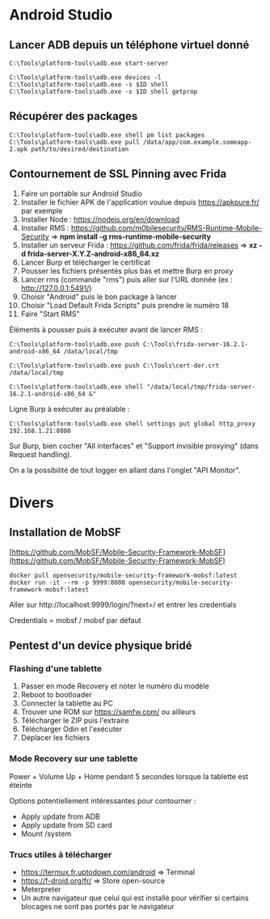 # Android Studio

## Lancer ADB depuis un téléphone virtuel donné 

	C:\Tools\platform-tools\adb.exe start-server

	C:\Tools\platform-tools\adb.exe devices -l
	C:\Tools\platform-tools\adb.exe -s $ID shell
	C:\Tools\platform-tools\adb.exe -s $ID shell getprop

## Récupérer des packages

	C:\Tools\platform-tools\adb.exe shell pm list packages
	C:\Tools\platform-tools\adb.exe pull /data/app/com.example.someapp-2.apk path/to/desired/destination
## Contournement de SSL Pinning avec Frida 

1) Faire un portable sur Android Studio
2) Installer le fichier APK de l'application voulue depuis https://apkpure.fr/ par exemple
3) Installer Node : https://nodejs.org/en/download
4) Installer RMS : https://github.com/m0bilesecurity/RMS-Runtime-Mobile-Security 
	=> **npm install -g rms-runtime-mobile-security**
5) Installer un serveur Frida : https://github.com/frida/frida/releases 
	=> **xz -d frida-server-X.Y.Z-android-x86_64.xz**
6) Lancer Burp et télécharger le certificat 
7) Pousser les fichiers présentés plus bas et mettre Burp en proxy
8) Lancer rms (commande "rms") puis aller sur l'URL donnée (ex : http://127.0.0.1:5491/)
9) Choisir "Android" puis le bon package à lancer
10) Choisir "Load Default Frida Scripts" puis prendre le numéro 18
11) Faire "Start RMS"

Éléments à pousser puis à exécuter avant de lancer RMS : 

	C:\Tools\platform-tools\adb.exe push C:\Tools\frida-server-16.2.1-android-x86_64 /data/local/tmp
	
	C:\Tools\platform-tools\adb.exe push C:\Tools\cert-der.crt /data/local/tmp
	
	C:\Tools\platform-tools\adb.exe shell "/data/local/tmp/frida-server-16.2.1-android-x86_64 &"


Ligne Burp à exécuter au préalable : 

	C:\Tools\platform-tools\adb.exe shell settings put global http_proxy 192.168.1.21:8080

Sur Burp, bien cocher "All interfaces" et "Support invisible proxying" (dans Request handling).

On a la possibilité de tout logger en allant dans l'onglet "API Monitor".

# Divers

## Installation de MobSF 

[https://github.com/MobSF/Mobile-Security-Framework-MobSF](https://github.com/MobSF/Mobile-Security-Framework-MobSF)

	docker pull opensecurity/mobile-security-framework-mobsf:latest
	docker run -it --rm -p 9999:8000 opensecurity/mobile-security-framework-mobsf:latest

Aller sur http://localhost:9999/login/?next=/ et entrer les credentials 

Credentials = mobsf / mobsf par défaut

## Pentest d'un device physique bridé 

### Flashing d'une tablette

1) Passer en mode Recovery et noter le numéro du modèle
2) Reboot to bootloader
3) Connecter la tablette au PC
4) Trouver une ROM sur https://samfw.com/ ou ailleurs
5) Télécharger le ZIP puis l'extraire
6) Télécharger Odin et l'exécuter 
7) Déplacer les fichiers

### Mode Recovery sur une tablette

Power + Volume Up + Home pendant 5 secondes lorsque la tablette est éteinte

Options potentiellement intéressantes pour contourner : 
- Apply update from ADB
- Apply update from SD card
- Mount /system

### Trucs utiles à télécharger

- https://termux.fr.uptodown.com/android => Terminal 
- https://f-droid.org/fr/ => Store open-source
- Meterpreter 
- Un autre navigateur que celui qui est installé pour vérifier si certains blocages ne sont pas portés par le navigateur

